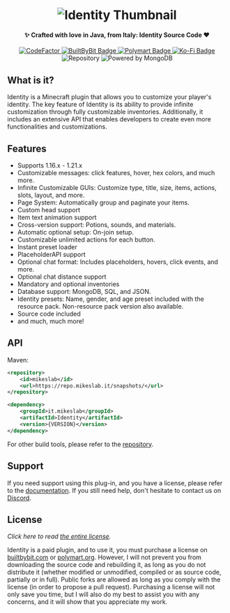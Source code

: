 
<h1 align="center">
<br>
<img alt="Identity Thumbnail" src="https://github.com/MichealAPI/Identity/assets/114824776/d1df805f-9b56-40a3-9a0c-e42991b21ed5">
<br>
</h1>

<h4 align=center>✨ Crafted with love in Java, from Italy: Identity Source Code ❤️</strong></h4>
<p align=center>  
	<a href="https://www.codefactor.io/repository/github/michealapi/identity">
		<img src="https://www.codefactor.io/repository/github/michealapi/identity/badge" alt="CodeFactor"/>
	</a> 
	<a href="https://builtbybit.com/resources/identity.24985/">
		<img alt="BuiltByBit Badge" src="https://img.shields.io/badge/BuiltByBit-identity-blue">
	</a>
	<a href="https://polymart.org/resource/identity.2814">
		<img alt="Polymart Badge" src="https://img.shields.io/badge/Polymart-identity-green">
	</a>
	<a href="https://ko-fi.com/mikeslab">
		<img alt="Ko-Fi Badge" src="https://img.shields.io/badge/Donate-Ko_Fi-red">
	</a>
    <img alt="Repository" src="https://repo.mikeslab.it/api/badge/latest/releases/com/reposilite?color=40c14a&name=Reposilite&prefix=v&filter=3"
	<img alt="Powered by MongoDB" src="https://img.shields.io/badge/Powered By-MongoDB-dark_green">
	<img alt="Powered by MongoDB" src="https://img.shields.io/badge/Powered By-MySQL-blue">
</p>

## What is it?
Identity is a Minecraft plugin that allows you to customize your player's identity. The key feature of Identity is its ability to provide infinite customization through fully customizable inventories. Additionally, it includes an extensive API that enables developers to create even more functionalities and customizations.

## Features
-   Supports 1.16.x - 1.21.x
-   Customizable messages: click features, hover, hex colors, and much more.
-   Infinite Customizable GUIs: Customize type, title, size, items, actions, slots, layout, and more.
-   Page System: Automatically group and paginate your items.
-   Custom head support
-   Item text animation support
-   Cross-version support: Potions, sounds, and materials.
-   Automatic optional setup: On-join setup.
-   Customizable unlimited actions for each button.
-   Instant preset loader
-   PlaceholderAPI support
-   Optional chat format: Includes placeholders, hovers, click events, and more.
-   Optional chat distance support
-   Mandatory and optional inventories
-   Database support: MongoDB, SQL, and JSON.
-   Identity presets: Name, gender, and age preset included with the resource pack. Non-resource pack version also available.
-   Source code included
-   and much, much more!

## API

Maven:
```xml
<repository>
    <id>mikeslab</id>
    <url>https://repo.mikeslab.it/snapshots/</url>
</repository>
```

```xml
<dependency>
    <groupId>it.mikeslab</groupId>
    <artifactId>Identity</artifactId>
    <version>{VERSION}</version>
</dependency>
```

For other build tools, please refer to the [repository](https://repo.mikeslab.it/#/snapshots/).

## Support
If you need support using this plug-in,
and you have a license, please refer to the [documentation](https://mikeslab.gitbook.io).
If you still need help, don't hesitate to contact us on [Discord](https://discord.mikeslab.it).

## License

_Click here to read [the entire license](https://github.com/MichealAPI/Identity/blob/master/LICENSE.md)._

Identity is a paid plugin, and to use it, you must purchase a license on [builtbybit.com](https://builtbybit.com/resources/identity.24985/) or [polymart.org](https://polymart.org/resource/identity.2814). However, I will not prevent you from downloading the source code and rebuilding it, as long as you do not distribute it (whether modified or unmodified, compiled or as source code, partially or in full). Public forks are allowed as long as you comply with the license (in order to propose a pull request). Purchasing a license will not only save you time, but I will also do my best to assist you with any concerns, and it will show that you appreciate my work.
